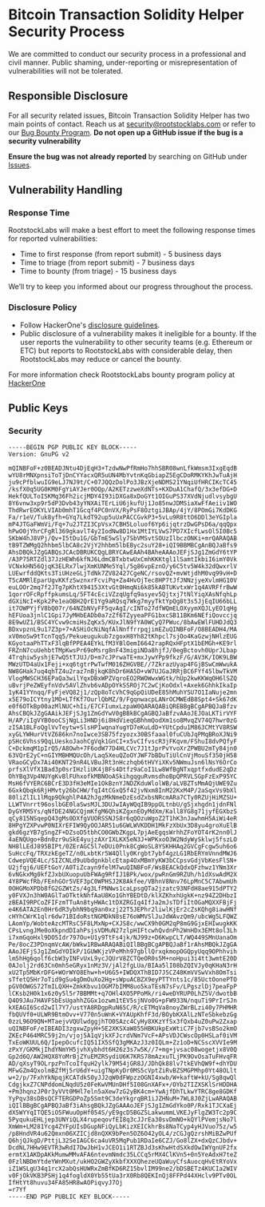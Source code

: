 # Bitcoin Transaction Solidity Helper Security Process

We are committed to conduct our security process in a professional and civil manner. Public shaming, under-reporting or misrepresentation of vulnerabilities will not be tolerated.

## Responsible Disclosure

For all security related issues, Bitcoin Transaction Solidity Helper has two main points of contact. Reach us at <security@rootstocklabs.com> or refer to our [Bug Bounty Program](https://www.rootstocklabs.com/bug-bounty-program). **Do not open up a GitHub issue if the bug is a security vulnerability**

**Ensure the bug was not already reported** by searching on GitHub under [Issues](https://github.com/rsksmart/btc-transaction-solidity-helper/issues).

## Vulnerability Handling

### Response Time

RootstockLabs will make a best effort to meet the following response times for reported vulnerabilities:

* Time to first response (from report submit) - 5 business days
* Time to triage (from report submit) - 7 business days
* Time to bounty (from triage) - 15 business days

We’ll try to keep you informed about our progress throughout the process.

### Disclosure Policy

* Follow HackerOne's [disclosure guidelines](https://www.hackerone.com/disclosure-guidelines).
* Public disclosure of a vulnerability makes it ineligible for a bounty. If the user reports the vulnerability to other security teams (e.g. Ethereum or ETC) but reports to RootstockLabs with considerable delay, then RootstockLabs may reduce or cancel the bounty.

For more information check RootstockLabs bounty program policy at [HackerOne](https://hackerone.com/rootstocklabs)

## Public Keys

### Security

```gpg
-----BEGIN PGP PUBLIC KEY BLOCK-----
Version: GnuPG v2

mQINBFoF+z0BEADJNtu4DjEqH3+TzdwNwPfRmHo7hhSBR08wnLfkWmsm3IxgEqdB
wYU8rMNXpnsiToTjDnCYYacxQR5uUN4MbYvtnKqGbiapZ5EgCDoRMKYKhJwTuAjH
ju9cPfblwuIG9eLJ7NJ9t/C+07JQQzDolPo3JBzXjeNDMS21YNqiUfHRCIKcTC45
/ksfX0q5UG0KM0FgYiAYJer0OQp/A2KETzzweXdNTs+KXDuA1ChafQ/3x3efDG+D
HekfQULToISKMq36Fh2icjMDY4I93iDXGa8xDoGYt1OIGuPS37XVdNjudlvsybgU
8Y6vnw3xp9r5dP3Dvb43yYNXAiTErLiU6jkufUj1Jo85nwJDMSiaXwFfAeiiv1WO
ThdRwrEOKYLVIAb0mhT1Gcqf4PC0nVX/RyPsF8OztgiJBAp/4jY/8POmGi7KdDKG
Fa/r1eV/Tuk8yfh+GYq7LkdT92up5uUxPACCGvkP3+5vLu9R8ttO6DDl3eYGIpla
mP4JTGaFWmVi/Fq+7u2JTZI3CpVsx7CBH5Loluof6Yp6ijqtrzDwGPsD6a/qqQpx
hPwO0jYhrCFgRl369gkavlT4y2IodNw8D1Hx1MtIYLVwS7PD7XIcfLwsOl5I0Bc5
SKbW4hJ8VPj/Qv+I5tDu1G/GbTmE5wSly7SbVMSvtSOUzIlbczONKi+mrQARAQAB
tB9TZWMgQ2hhbm5lbCA8c2VjY2hhbm5lbEByc2suY28+iQI9BBMBCgAnBQJaBfs9
AhsDBQkJZgGABQsJCAcDBRUKCQgLBRYCAwEAAh4BAheAAAoJEFjSJg1ZmGdY6tYP
/A3P75RTZdl37JzHEWh6kfNJ6LdmCBTxbtwUxCmhKKKtgl1lSamtIkbiI6imY0Vk
VCNxkHN56QjqK3ELRx7lwjXmKUNMe5Yql/5g86vpEznO/y6C5tv5W4k32dQwxrlV
LUEwrfddQKts3TiUHzeGLjTdNk7ZV82427CgeNC/rsovQZ+mvWtjdhM0vq99vH+D
T5cAMRlEparUgvKKfzSwznxrFcviPq+Za4HvOjTec8HP7tJfJNNzjyeXvlmHG10V
euLOOr2mq7f2JTg7pKhtX94153XtvGt0HmqNi6k85kABTUKvtxWr1q4AVRFfrBwW
1qorrOFcRpffpkumsLq/5FT4cEciVZzqUgfq9asyev5Qjtxj7tNlYiqXAsNfqhLp
dGXiNcI+Kpk2Pe1eaOBH2QrE1Yg9aRQsq7Wkg7myyTktYpQg8t3s5JjEqIU66bLL
it7OWPYjfV8bQ07r/64NZbNVyFF5qvAgI/cINTo27dfWQmELOXyymXQJLyEO1qHg
hEFUoa3jnlC1Gpi7JyMHbEADb0a7zZf6TZyyeaPFG1bxcSB11BKm6NEfiQovccjq
8E9wUZ1/BSC4YCvw9cmiHsZqKx5/KUxJlN9fYA0WCyQ7PWuc/8bAwEWlFUHDJdQ3
BDxvpznL9u17Z3p+7+ASHiOcNiNqfAlNnffrrpqjimEZuQINBFoF/O8BEADH4/MA
xV0moSw9tTcnTqq5/Pekueugukub7zgoxH8Yh82tKhpcl7sjOo4KaGzwjNHlzEUG
KGyotaaPhTTxF3lqBfPPEA4EYkLfM3YBlOemI6642rapRQxHFptX1bEMGh+KE9rl
FRZnN7cuUehbtTMpKwsPr69oMsrg8nF43migiNDa8hjfJ/0egBctovh0UprJLbap
4Trqhiw5yshjE7wQ5tTJUJ/D+m7cJPrwaTE+mxJywYPp9fkzF/G/AV3K/IOK9LBW
MWzUTD4aUx1Feji+xq6tgtrPwTwfM016ZHGVBE//7ZkrazUyap4FGjBSwCmWwukA
NW8GHak7uq4qhTZ4u2raz7nBjkqK8hDr6HA5D+vW7UJGaJRRjBC6FYf45lbwTkVM
VlogMWSCH36EPaQa3wilYqxDBxWPZVqroEO2RWOWwxWGtk/hUp2kwKKWqOH6lSZQ
uBvrjPeZWEyfnVdv5AVlZhvb6vADpOYkSSROj7C2wCjKoOdxl+Axek6GhhkIkaIp
1yK41YYnqq/FyFjeVQ82j1/zQp8oTcVhC9qGpQiUDeE85hMuhYSU7O1IaNuje2mn
x5E79oICYtny1MO+LTfKf7OurlQbMZ/9/FgqnwacpLANrOCMWEdB8Spt4+Sk67dK
e0f6OTkBp00azMlNUC+hIi/E7CFIumxLzpaW0QARAQABiQREBBgBCgAPBQJaBfzv
AhsCBQkJZgGAAikJEFjSJg1ZmGdYwV0gBBkBCgAGBQJaBfzvAAoJEJOaLKTirVYF
H/AP/iIgVYB0ooCSjNgLi3HNDj6i8HdVieqGBhhmQodXm1so8MvqZV74Q7hwr0zG
zISA1BLFoQglVvTeytw+SlsHPIwqnaYugYD7eKuLdD+YUtCpdu1M863CMtYV8RSW
xyGLYWHurVtVZ686kn7noIwce3SB75fzyozx30BSfaaal0fuCUbJqPMqBRoXJNi9
pSHc6Vhss9QqLUeskoJaohCgVqk1GnCI+x5vCIfvscR3jFKqvm/FShuI8dvPQfyF
C+DckmqM1pIrQ5/A8Owh+7F6odW77D4HLCVc7J1tJprPvYvoXrZPWBU2mTy84jn0
63VQrE2yC+nGIYMBHMQUcOh/Laq5XeuQZoOYJWF7bBDuTiUlCnVjMouSf350jH58
VRaoGCyDx7Ai40KNT29nR4LVBuJRt3nHczhqb6tHVYiXKv5NWmuJsn6lNsY6OrCo
prfsXlVfX1Bad3p0srIHzliUK4jBFs4Dtfz9aCoI1Lw8WfBgNTxqptfxdudE2qDz
OhYBq3Vp4NUYgKvBlFUhxofkMBNOoASkihgqguRvmsdhoBpQPRVLSGpFzExP95YC
MsH6fVYERC6BCrE3D3fH3eMIe1OkBznYJNDZKduWlolWB/aLVBZTsMmAQjUWE9Zu
6GxkQbqk6RjHMvty26bCHW/fqI4tCGxQ5f42jvNxm8InM22KxM4P/2aSqxVs9bXl
80liZlIL1lMqp9QkghlP4A2hJgzMkNmeDzEsdZxbsNRcmARa7CTy0RZUjHiMZSU+
LLWTVnrrt96oslbGE0laSwsMJL3DUJwIAyWQqIB9ppOLtnbU/gSjxhgdn1jdnFNl
DyGYRM5Ys/qNfDE24NGCQjmKfgM6QhiKZgxnEOyMdXm/Kall8YG8g71jyfEGXbzS
qCy815NSqepQ43gMs0DXfgVUORSSNJS8r6qQOzuWgoZ2T1hK3nJawhmH5AiWi4eR
8HPgYZXPvwP0NIXrEFIW9QyOOJAR51u6GWLWVKDDH1MkFzXbUx3D8yu4groXuElB
gkd6gzYB7gSngZF+DZsoD5tbhCO0GWbZKgpL7pjAeEgqsWrhhZFoYOT4rK2nn0lJ
4aENQUgo+Bdn0zr9uSkE4yujzAXrIXLKX5eN3J+WPKxoO3W2NdyWySklwj5fszLO
NH8lLEdJ895BIPt/0ZErAGC5l7eDUi0Pnk8CgWoSL8YSKHHAq2GVCgFcgw5uh6o6
SuHccFq/TRXzkEgeTZ/n0LxbtKr5W4Qlly0Krgbt7ybf4gzLG1RbERYmVnndMWJ6
CdwepVQE4Lc/SIZCNLd9uUbdgnkblcEtap4OxMBmYyKW3bCCpsvGdjVbKesFlSN+
U2jfqj6/UEFtGoY/A0TiZcayn9felM7wuQINBFoF/WsBEACkQdxQFzhwz1YNm3Xr
6vNGkxMg0kfZJxbUXuopuUbFWAg9RfIJ1BPk/wox/pwRnGm9RZUh/h1dXswAdM2X
4Y8PWcfRb/FEnhGOr5VEF3pC0WPHSJ2K8Akfee/VBhnV8Nnv76LpMnC5C7AbwmUh
0OHGMoXPDb8fG2GZWtZs/4g3LfPNNws1caLpsgQTa2jzatc93NFdH8ae915dPTY2
y0FVXJn3hW0AGlTaOTktkNhfAaU8Ko1GhYBEDtD/klXZKhxhUgkK+nz94Z2DHbzI
zBEAI9RPCoZFIFzmTTuAn8tyHWAc1tDXZRGIq4IfJa2mJsTDfiItOGaMQXXFBjFj
e4K6ATA2En0Hr6dR3ybhN9bq9an0xzj22T5JEPhr2liwlKjEr2cZsKQhg8iawHNf
cHYhCWrK1qlr6dw71BIdoRstNGMDkN8sE76oWMVSlJuJdWAvzQm9/ubcWg5LFQWZ
LAomYp/WobteAzcMTRsC5F8LMxNp+CXJS8c/wwCX9h0GM2qP8mG9GjxEHIwugkKK
CPsLvngJMe0oXkpndDIahPsjsVDMuN27zlpHIFtcwhQvdnPh2WnHDx3EMt8ol3Lh
i7xmGqoHxl9DO5Idr797Ou+U1y9TtFs4jk/NJ99z+D6KwpCLT/WQ449SMnUanaOm
Pe/8ocZ3PDnqmVcAW/bWkw1RBwARAQABiQIlBBgBCgAPBQJaBf1rAhsMBQkJZgGA
AAoJEFjSJg1ZmGdYOIkP/1GUWKjzVPeMhh97gbllQrxqkmopOGQpyUqq9OPhhvih
lm5hHg6qolf6cbW3yINFvUxL9ycJQUrV8ZCTQeOR0s5M+noHpui3i4tt3wmtE20D
0AJolj2rd63Cn0mh5eGRyx1nMz3V/jAl2fgLUa/BIAa5lI08bZQIVJy0qKHaN3rH
xU2Tp5MbKrDFG+WOrWYO8Ehw+h+U6G5+IWDQXThBID7J5CZ48KmVVSwVxh8OmTsi
sTfetQ5Hr7oTid9gSu4gDmOuXo2Hg+sWpuACBZX9eyPTTYnts1c/85UctOonePTO
pGV0OWGS72TmILQXH+ZmkKbvu1OGM7bIMM8uo5kaTEsN7sFv/LPgszlDj7peaFpP
lCKsb2H0k1x6z0y5l5r7BBMMt+q7OHl4XO5PPoMk/ri4weDYRUP0LhZ5V/dwotbB
Q4O9JAu7HAVFSbEsUgahhZGGx1ozwm1tEV5sjNVo0G+pFW933N/nquTi9PrIrSJn
kXEAGI6Scd2wIl7Y7/ustYA8RDgpRuN65C/R/cETMqVa8noyZWrBLzi40y7PHMHR
fbQUVf0+ULWR9BtmOvv+V770n5uWnK+VYAUpKhfF3d/BOybKXAlLzNTeSbkebzGg
0zzL96O9QN+MTaejvVQUlwdggjhTO0SAzc4CyHy8XKzYfSx3fQxb4uZ0uPw2Zxap
uQINBFoF/eIBEADI3zgxwZpyH+5E2XKSXaW855HBKUkpExWtiC7Fjb7vsBSo2kmO
ZKEcP464MRC59j2n/vjoj5A1qVjkXFJcrdVNm7VcF+APsVDJCWscOp0HSLaf0iVM
TxEoWKUUL6Q/IpepOcufcIQ51IX5SfQ3gMKAzJ3z0IQLm+Zz1oD+NCSscXVVIe9M
zPxY/GKMkjIhdYNmYH5jvhXybhdt6H26z3s7w5K//7+mg+jvsac08wogetjx8V0Q
Gp2d6Q/AW2HQX8YoMrBjZYuEMZRSydiU6K7KRS78mAzxuTLjPK9OvOsaTuFHvqFR
AD/qXsyT9OLrpzPnTcoIfquH2ylk79M54jGR8J/JDhQk88lv7tkEVhQW9f+dhYDU
MFwGZm4QxolmBZfMj5rU6dY+uigTNpKyDr0MS5cVptZiRvBZSMGPMhp0Yt48OLlt
w+2/p/7FxhYkNpqjKCATdkS0yJJ2qW0dFWpzzOGNI4xwb/W+kaftW+kU/Sg8qwQl
CdgjkxZ7CNPddomLNqdU5z0FeKwVMUnDHf5I08GnXAFx+/OYb2TIZXSKlSrHDDHA
+Pm3hqnzJP0r3yVVt0MHl7eln5aXew7zG2yBK4cm+YwAjfDhTLkwYTRC8ge8GDKf
YyPqv38sDBsQCFTERGDPoZp5Smt9C3deYkgrqBR1iJZHNuM+7WL8J0ZjLwARAQAB
iQIlBBgBCgAPBQJaBf3iAhsgBQkJZgGAAAoJEFjSJg1ZmGdYko0P/Rxk1TJCXaEj
dX5WYYqITQE5iO5FWuuOpHf054S/yE9gcD5BGZSLakwummLVKEJyFlgZW3Tc2p9C
5PyqukuEHLjep3UNYiQLX4rupeqovfEI8q3cJJrEa30svDmNO+kQYlPVemjsNo7l
XmWm+LM281Ycg4ZYFpUIsDGupNFiQyLbKizXEICkhrBs8NaTCyp4yHJVuo75z/w5
/p8HndVR4u62Qmxn06XZICjd8nQXK9bPen5OZ6O42yOL4/zCGJgQzrshMiBZwPUf
Q6hjQJkgD/PttjL32SeIAGC6ca4uVR5MqPub1RDaIe6CZJ/Go8lZX+dxQzCJbdv+
DcdNL7HHw9EVTR3wRdI7DwJbH1vJCEO1i1RTZBJd3sKhwHtdSXkdOwIWYgnUF2fx
ermtX1AKDpAKkMumwMMvAFA6ntevmNmdc35LCCq5rMX4ClKVn5+0n5YeAdxH7teZ
0FzlNBDmYtdeYWnMXut/ukHO2GWZyXkbfXXXQhezeUQaWuyCfsAuocqHvEtRYoVx
iZ1WSLgU34q1rcX2abQsHUWRxZmBfKD6RZ15bvlIM99ne2/bDSBETz4KUCIa2WIV
v0FjOkVKB3PSHj1q4fogldX0Yb55tUa3rX0Rb8QEKInQj8FFPd44XHclv9PTv0OL
IfHtYt8huvu34FA85HR8wAOPiqvyJ7Oj
=r7Yf
-----END PGP PUBLIC KEY BLOCK-----
```
